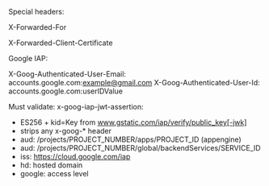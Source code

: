 Special headers:

X-Forwarded-For

X-Forwarded-Client-Certificate

Google IAP:

X-Goog-Authenticated-User-Email: accounts.google.com:example@gmail.com
X-Goog-Authenticated-User-Id: accounts.google.com:userIDValue

Must validate: x-goog-iap-jwt-assertion: 
- ES256 + kid=Key from www.gstatic.com/iap/verify/public_key[-jwk]
- strips any x-goog-* header
- aud: /projects/PROJECT_NUMBER/apps/PROJECT_ID (appengine)
- aud: /projects/PROJECT_NUMBER/global/backendServices/SERVICE_ID
- iss: https://cloud.google.com/iap
- hd: hosted domain
- google: access level
